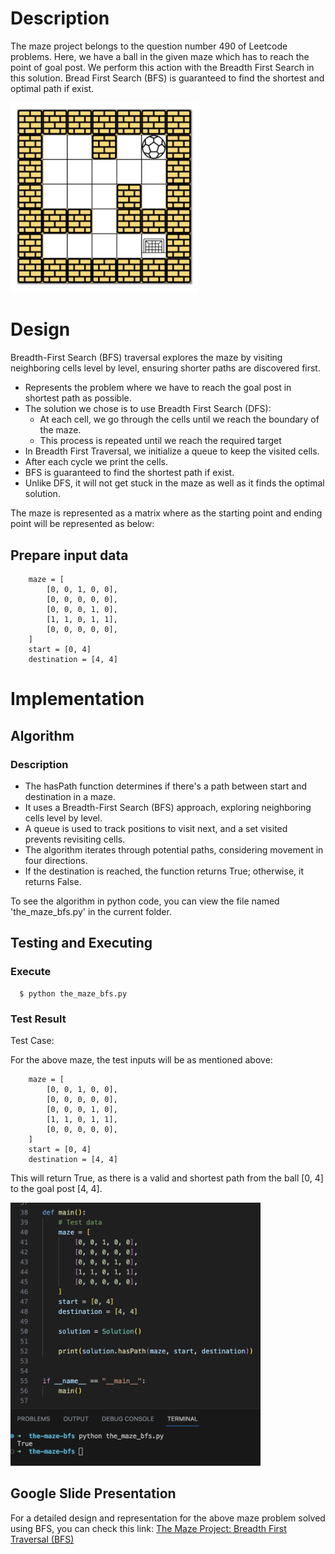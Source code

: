 
# Description

The maze project belongs to the question number 490 of Leetcode problems. Here, we have a ball in the given maze which has to reach the point of goal post.
We perform this action with the Breadth First Search in this solution. Bread First Search (BFS) is guaranteed to find the shortest and optimal path if exist.

<img width="300" alt="image" src="question.png">



# Design

Breadth-First Search (BFS) traversal explores the maze by visiting neighboring cells level by level, ensuring shorter paths are discovered first.

* Represents the problem where we have to reach the goal post in shortest path as possible.
* The solution we chose is to use Breadth First Search (DFS):
    * At each cell, we go through the cells until we reach the boundary of the maze.
    * This process is repeated until we reach the required target
* In Breadth First Traversal, we initialize a queue to keep the visited cells.
* After each cycle we print the cells.
* BFS is guaranteed to find the shortest path if exist.
* Unlike DFS, it will not get stuck in the maze as well as it finds the optimal solution.


The maze is represented as a matrix where as the starting point and ending point will be represented as below:


## Prepare input data
```
    maze = [
        [0, 0, 1, 0, 0],
        [0, 0, 0, 0, 0],
        [0, 0, 0, 1, 0],
        [1, 1, 0, 1, 1],
        [0, 0, 0, 0, 0],
    ]
    start = [0, 4]
    destination = [4, 4]
```


# Implementation

## Algorithm

### Description

* The hasPath function determines if there's a path between start and destination in a maze.
* It uses a Breadth-First Search (BFS) approach, exploring neighboring cells level by level.
* A queue is used to track positions to visit next, and a set visited prevents revisiting cells.
* The algorithm iterates through potential paths, considering movement in four directions.
* If the destination is reached, the function returns True; otherwise, it returns False.


To see the algorithm in python code, you can view the file named 'the_maze_bfs.py' in the current folder.

## Testing and Executing

### Execute
```
  $ python the_maze_bfs.py
```

### Test Result

Test Case:

For the above maze, the test inputs will be as mentioned above:

```
    maze = [
        [0, 0, 1, 0, 0],
        [0, 0, 0, 0, 0],
        [0, 0, 0, 1, 0],
        [1, 1, 0, 1, 1],
        [0, 0, 0, 0, 0],
    ]
    start = [0, 4]
    destination = [4, 4]
```

This will return True, as there is a valid and shortest path from the ball [0, 4] to the goal post [4, 4].


<img width="400" alt="image" src="output-result.png">

## Google Slide Presentation

For a detailed design and representation for the above maze problem solved using BFS, you can check this link:
[The Maze Project: Breadth First Traversal (BFS)](https://docs.google.com/presentation/d/1uLGWEco2ZTl8GhAYpG50nPyGG91err7N48WqVAh9w9I/edit#slide=id.g239b0e87cad_0_574)